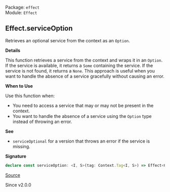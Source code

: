 Package: `effect`<br />
Module: `Effect`<br />

## Effect.serviceOption

Retrieves an optional service from the context as an `Option`.

**Details**

This function retrieves a service from the context and wraps it in an
`Option`. If the service is available, it returns a `Some` containing the
service. If the service is not found, it returns a `None`. This approach is
useful when you want to handle the absence of a service gracefully without
causing an error.

**When to Use**

Use this function when:
- You need to access a service that may or may not be present in the context.
- You want to handle the absence of a service using the `Option` type instead
  of throwing an error.

**See**

- `serviceOptional` for a version that throws an error if the service is missing.

**Signature**

```ts
declare const serviceOption: <I, S>(tag: Context.Tag<I, S>) => Effect<Option.Option<S>>
```

[Source](https://github.com/Effect-TS/effect/tree/main/packages/effect/src/Effect.ts#L7768)

Since v2.0.0